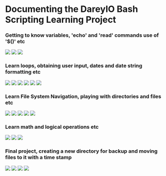 # Documenting the DareyIO Bash Scripting Learning Project

### Getting to know variables, 'echo' and 'read' commands use of '$()' etc
![](./imgs/1.png)
![](./imgs/2.png)
![](./imgs/3.png)

### Learn loops, obtaining user input, dates and date string formatting etc
![](./imgs/5.png)
![](./imgs/6.png)
![](./imgs/7.png)
![](./imgs/8.png)
![](./imgs/9.png)
![](./imgs/10.png)

### Learn File System Navigation, playing with directories and files etc
![](./imgs/11.png)
![](./imgs/12.png)
![](./imgs/13.png)
![](./imgs/14.png)
![](./imgs/15.png)


### Learn math and logical operations etc
![](./imgs/16.png)
![](./imgs/16.png)
![](./imgs/17.png)

### Final project, creating a new directory for backup and moving files to it with a time stamp
![](./imgs/18.png)
![](./imgs/19.png)
![](./imgs/20.png)
![](./imgs/21.png)
